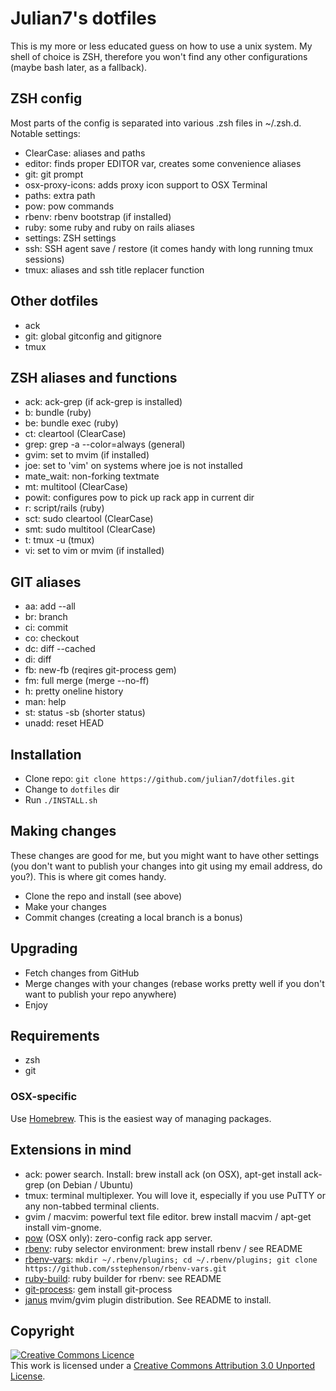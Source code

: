 # Julian7's dotfiles

This is my more or less educated guess on how to use a unix system. My shell of choice is ZSH, therefore you won't find any other configurations (maybe bash later, as a fallback).

## ZSH config

Most parts of the config is separated into various .zsh files in ~/.zsh.d. Notable settings:

* ClearCase: aliases and paths
* editor: finds proper EDITOR var, creates some convenience aliases
* git: git prompt
* osx-proxy-icons: adds proxy icon support to OSX Terminal
* paths: extra path
* pow: pow commands
* rbenv: rbenv bootstrap (if installed)
* ruby: some ruby and ruby on rails aliases
* settings: ZSH settings
* ssh: SSH agent save / restore (it comes handy with long running tmux sessions)
* tmux: aliases and ssh title replacer function

## Other dotfiles

* ack
* git: global gitconfig and gitignore
* tmux

## ZSH aliases and functions

* ack: ack-grep (if ack-grep is installed)
* b: bundle (ruby)
* be: bundle exec (ruby)
* ct: cleartool (ClearCase)
* grep: grep -a --color=always (general)
* gvim: set to mvim (if installed)
* joe: set to 'vim' on systems where joe is not installed
* mate\_wait: non-forking textmate
* mt: multitool (ClearCase)
* powit: configures pow to pick up rack app in current dir
* r: script/rails (ruby)
* sct: sudo cleartool (ClearCase)
* smt: sudo multitool (ClearCase)
* t: tmux -u (tmux)
* vi: set to vim or mvim (if installed)

## GIT aliases

* aa: add --all
* br: branch
* ci: commit
* co: checkout
* dc: diff --cached
* di: diff
* fb: new-fb (reqires git-process gem)
* fm: full merge (merge --no-ff)
* h: pretty oneline history
* man: help
* st: status -sb (shorter status)
* unadd: reset HEAD

## Installation

* Clone repo: `git clone https://github.com/julian7/dotfiles.git`
* Change to `dotfiles` dir
* Run `./INSTALL.sh`

## Making changes

These changes are good for me, but you might want to have other settings (you don't want to publish your changes into git using my email address, do you?). This is where git comes handy.

* Clone the repo and install (see above)
* Make your changes
* Commit changes (creating a local branch is a bonus)

## Upgrading

* Fetch changes from GitHub
* Merge changes with your changes (rebase works pretty well if you don't want to publish your repo anywhere)
* Enjoy

## Requirements

* zsh
* git

### OSX-specific

Use [Homebrew](http://mxcl.github.com/homebrew/). This is the easiest way of managing packages.

## Extensions in mind

* ack: power search. Install: brew install ack (on OSX), apt-get install ack-grep (on Debian / Ubuntu)
* tmux: terminal multiplexer. You will love it, especially if you use PuTTY or any non-tabbed terminal clients.
* gvim / macvim: powerful text file editor. brew install macvim / apt-get install vim-gnome.
* [pow](http://pow.cx) (OSX only): zero-config rack app server.
* [rbenv](https://github.com/sstephenson/rbenv): ruby selector environment: brew install rbenv / see README
* [rbenv-vars](https://github.com/sstephenson/rbenv-vars): `mkdir ~/.rbenv/plugins; cd ~/.rbenv/plugins; git clone https://github.com/sstephenson/rbenv-vars.git`
* [ruby-build](https://github.com/sstephenson/ruby-build): ruby builder for rbenv: see README
* [git-process](https://github.com/jdigger/git-process): gem install git-process
* [janus](https://github.com/carlhuda/janus) mvim/gvim plugin distribution. See README to install.

## Copyright

[![Creative Commons Licence](http://i.creativecommons.org/l/by/3.0/88x31.png)](http://creativecommons.org/licenses/by/3.0/)  
This work is licensed under a [Creative Commons Attribution 3.0 Unported License](http://creativecommons.org/licenses/by/3.0/).

